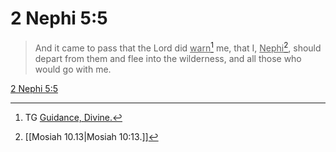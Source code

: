 # 2 Nephi 5:5

> And it came to pass that the Lord did <u>warn</u>[^a] me, that I, <u>Nephi</u>[^b], should depart from them and flee into the wilderness, and all those who would go with me.

[2 Nephi 5:5](https://www.churchofjesuschrist.org/study/scriptures/bofm/2-ne/5?lang=eng&id=p5#p5)


[^a]: TG [Guidance, Divine.](https://www.churchofjesuschrist.org/study/scriptures/tg/guidance-divine?lang=eng)
[^b]: [[Mosiah 10.13|Mosiah 10:13.]]
